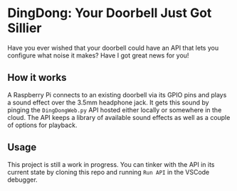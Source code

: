 # DingDong: Your Doorbell Just Got Sillier

Have you ever wished that your doorbell could have an API that lets you configure what noise it makes?
Have I got great news for you!

## How it works

A Raspberry Pi connects to an existing doorbell via its GPIO pins and plays a sound effect over the 3.5mm headphone jack.
It gets this sound by pinging the ```DingDongWeb.py``` API hosted either locally or somewhere in the cloud.
The API keeps a library of available sound effects as well as a couple of options for playback.

## Usage

This project is still a work in progress.
You can tinker with the API in its current state by cloning this repo and running ```Run API``` in the VSCode debugger.
